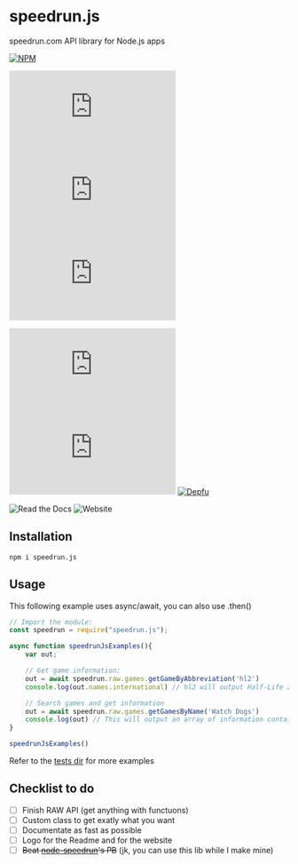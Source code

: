 # speedrun.js

speedrun.com API library for Node.js apps

[![NPM](https://nodei.co/npm/speedrun.js.png?downloads=true&stars=true)](https://npmjs.org/speedrun.js)

[![GitHub issues](https://img.shields.io/github/issues/GreepTheSheep/speedrun.js?color=orange&logo=github)](https://github.com/GreepTheSheep/speedrun.js/issues) [![GitHub forks](https://img.shields.io/github/forks/GreepTheSheep/speedrun.js?logo=github)](https://github.com/GreepTheSheep/speedrun.js/network) [![GitHub stars](https://img.shields.io/github/stars/GreepTheSheep/speedrun.js?logo=github)](https://github.com/GreepTheSheep/speedrun.js/stargazers)

![GitHub package.json version](https://img.shields.io/github/package-json/v/GreepTheSheep/speedrun.js?logo=npm) ![npm](https://img.shields.io/npm/dt/speedrun.js?logo=npm) [![Depfu](https://badges.depfu.com/badges/8fee0e78566b9755ff29b80e1429a1b6/overview.svg)](https://depfu.com/github/GreepTheSheep/speedrun.js?project_id=17774)

![Read the Docs](https://img.shields.io/readthedocs/speedrunjs) ![Website](https://img.shields.io/website?down_color=red&down_message=offline&up_color=green&up_message=online&url=https%3A%2F%2Fspeedrun.js.org)

## Installation

```text
npm i speedrun.js
```

## Usage

This following example uses async/await, you can also use .then\(\)

```javascript
// Import the module:
const speedrun = require("speedrun.js");

async function speedrunJsExamples(){
    var out;

    // Get game information:
    out = await speedrun.raw.games.getGameByAbbreviation('hl2')
    console.log(out.names.international) // hl2 will output Half-Life 2

    // Search games and get information
    out = await speedrun.raw.games.getGamesByName('Watch Dogs')
    console.log(out) // This will output an array of information containing Watch Dogs in the name
}

speedrunJsExamples()
```

Refer to the [tests dir](https://github.com/GreepTheSheep/speedrun.js/tree/main/tests) for more examples

## Checklist to do
- [ ] Finish RAW API (get anything with functuons)
- [ ] Custom class to get exatly what you want
- [ ] Documentate as fast as possible
- [ ] Logo for the Readme and for the website
- [ ] ~~Beat [node-speedrun](https://github.com/SwitchbladeBot/node-speedrun)'s PB~~ (jk, you can use this lib while I make mine)
